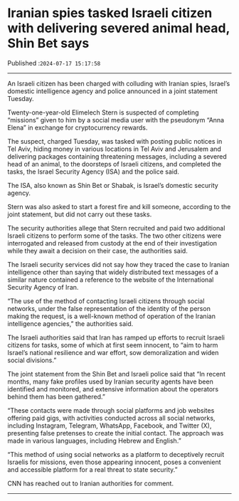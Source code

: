# Iranian spies tasked Israeli citizen with delivering severed animal head, Shin Bet says

Published :`2024-07-17 15:17:58`

---

An Israeli citizen has been charged with colluding with Iranian spies, Israel’s domestic intelligence agency and police announced in a joint statement Tuesday.

Twenty-one-year-old Elimelech Stern is suspected of completing “missions” given to him by a social media user with the pseudonym “Anna Elena” in exchange for cryptocurrency rewards.

The suspect, charged Tuesday, was tasked with posting public notices in Tel Aviv, hiding money in various locations in Tel Aviv and Jerusalem and delivering packages containing threatening messages, including a severed head of an animal, to the doorsteps of Israeli citizens, and completed the tasks, the Israel Security Agency (ISA) and the police said.

The ISA, also known as Shin Bet or Shabak, is Israel’s domestic security agency.

Stern was also asked to start a forest fire and kill someone, according to the joint statement, but did not carry out these tasks.

The security authorities allege that Stern recruited and paid two additional Israeli citizens to perform some of the tasks. The two other citizens were interrogated and released from custody at the end of their investigation while they await a decision on their case, the authorities said.

The Israeli security services did not say how they traced the case to Iranian intelligence other than saying that widely distributed text messages of a similar nature contained a reference to the website of the International Security Agency of Iran.

“The use of the method of contacting Israeli citizens through social networks, under the false representation of the identity of the person making the request, is a well-known method of operation of the Iranian intelligence agencies,” the authorities said.

The Israeli authorities said that Iran has ramped up efforts to recruit Israeli citizens for tasks, some of which at first seem innocent, to “aim to harm Israel’s national resilience and war effort, sow demoralization and widen social divisions.”

The joint statement from the Shin Bet and Israeli police said that “In recent months, many fake profiles used by Iranian security agents have been identified and monitored, and extensive information about the operators behind them has been gathered.”

“These contacts were made through social platforms and job websites offering paid gigs, with activities conducted across all social networks, including Instagram, Telegram, WhatsApp, Facebook, and Twitter (X), presenting false pretenses to create the initial contact. The approach was made in various languages, including Hebrew and English.”

“This method of using social networks as a platform to deceptively recruit Israelis for missions, even those appearing innocent, poses a convenient and accessible platform for a real threat to state security.”

CNN has reached out to Iranian authorities for comment.

---

